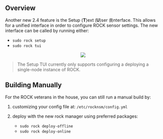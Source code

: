 ## Overview

Another new 2.4 feature is the Setup (**T**)ext (**U**)ser (**I**)nterface. This
allows for a unified interface in order to configure ROCK sensor settings. The
new interface can be called by running either:  

* `sudo rock setup`
* `sudo rock tui`


<p align="center">
<img src="../../img/tui-start.png">
</p>

> The Setup TUI currently only supports configuring a deploying a single-node
instance of ROCK.


## Building Manually

For the ROCK veterans in the house, you can still run a manual build by:  

1. customizing your config file at: `/etc/rocknsm/config.yml`
2. deploy with the new rock manager using preferred packages:  

    * `sudo rock deploy-offline`  
    * `sudo rock deploy-online`  
